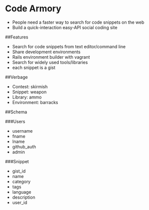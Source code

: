# Code Armory

- People need a faster way to search for code snippets on the web
- Build a quick-interaction easy-API social coding site

##Features

- Search for code snippets from text editor/command line
- Share development environments
- Rails environment builder with vagrant
- Search for widely used tools/libraries
- each snippet is a gist

##Verbage

- Contest: skirmish
- Snippet: weapon
- Library: ammo
- Environment: barracks

##Schema

###Users
- username
- fname
- lname
- github_auth
- admin

###Snippet

- gist_id
- name
- category
- tags
- language
- description
- user_id
